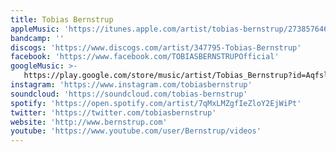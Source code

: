```yaml
---
title: Tobias Bernstrup
appleMusic: 'https://itunes.apple.com/artist/tobias-bernstrup/273857646'
bandcamp: ''
discogs: 'https://www.discogs.com/artist/347795-Tobias-Bernstrup'
facebook: 'https://www.facebook.com/TOBIASBERNSTRUPOfficial'
googleMusic: >-
   https://play.google.com/store/music/artist/Tobias_Bernstrup?id=Aqfslxwsh6y7a2viw6taxknslzq
instagram: 'https://www.instagram.com/tobiasbernstrup'
soundcloud: 'https://soundcloud.com/tobias-bernstrup'
spotify: 'https://open.spotify.com/artist/7qMxLMZgfIeZloY2EjWiPt'
twitter: 'https://twitter.com/tobiasbernstrup'
website: 'http://www.bernstrup.com'
youtube: 'https://www.youtube.com/user/Bernstrup/videos'
---
```

